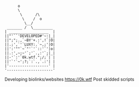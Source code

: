           o              
          \              
           \      /\     
            \    /  o    
             \__/        
     _______ /  \_________
    | __________________  |
    ||"'``'DEVELOPED#'~:|_|
    ||";";.,`~BY'+.:',!`|O|
    ||.;',`'`LUXY:.`~,;'|O|
    ||':'""`~`"'`'`::'`'|o|    
    ||.:',~;~'`;'`.,:'`;|_|  
    ||-'`:'`0k.wtf.";/;`| | 
    ||'`'`~';?;`:`.,`.:'| |  
    |'------------------' | 
    '---------------------' 
Developing biolinks/websites
https://0k.wtf
Post skidded scripts
